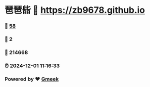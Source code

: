 # 琶琶啙 :link: https://zb9678.github.io 
### :page_facing_up: [58](https://zb9678.github.io/tag.html) 
### :speech_balloon: 2 
### :hibiscus: 214668 
### :alarm_clock: 2024-12-01 11:16:33 
### Powered by :heart: [Gmeek](https://github.com/Meekdai/Gmeek)
